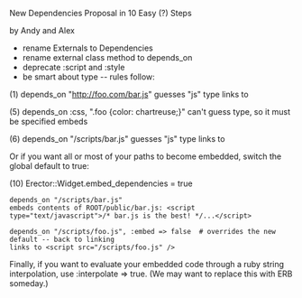 New Dependencies Proposal in 10 Easy (?) Steps

by Andy and Alex

* rename Externals to Dependencies
* rename external class method to depends_on
* deprecate :script and :style
* be smart about type -- rules follow:

(1) depends_on "http://foo.com/bar.js"
  guesses "js" type
  links to <script src="http://foo.com/bar.js" />

(2)   depends_on "http://foo.com/bar.css"
    guesses "css" type
    links to <link rel="stylesheet" href="http://foo.com/bar.css" type="text/css">

(3)   depends_on "http://foo.com/bar.css", :media => "print"
    guesses "css" type
    links to <link rel="stylesheet" href="http://foo.com/bar.css" type="text/css" media="print">

(4) depends_on :js, "alert('hi');"
  can't guess type, so it must be specified
  embeds <script type="text/javascript">alert('hi');</script>

(5) depends_on :css, ".foo {color: chartreuse;}"
    can't guess type, so it must be specified
    embeds <style>.foo {color: chartreuse;}</style>

(6) depends_on "/scripts/bar.js"
    guesses "js" type
    links to <script src="/scripts/bar.js" />

(7) depends_on "/styles/bar.css"
    guesses "css" type
    links to <link rel="stylesheet" href="/styles/bar.css" type="text/css">

(8) depends_on "bar.js"
    guesses "js" type
    links relative to current page, e.g.
    <script src="bar.js" />

If you want the contents of a path embedded instead of linked, 
you can set :embed in the depends_on declaration.
You must also specify where to grab the contents of the files from:
Erector::Widget.embed_root = __FILE__ + "../public"
(In Rails, we will set embed_root for you as RAILS_ROOT + "/public".)

(9) depends_on "/scripts/bar.js", :embed => true
    embeds contents of ROOT/public/bar.js: <script type="text/javascript">/* bar.js is the best! */...</script>

Or if you want all or most of your paths to become embedded, switch the global default to true:
  
(10)
    Erector::Widget.embed_dependencies = true
    
    depends_on "/scripts/bar.js"
    embeds contents of ROOT/public/bar.js: <script type="text/javascript">/* bar.js is the best! */...</script>

    depends_on "/scripts/foo.js", :embed => false  # overrides the new default -- back to linking
    links to <script src="/scripts/foo.js" />

Finally, if you want to evaluate your embedded code through a ruby string interpolation, use :interpolate => true.
(We may want to replace this with ERB someday.)
